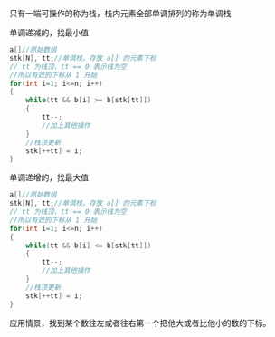 
只有一端可操作的称为栈，栈内元素全部单调排列的称为单调栈

单调递减的，找最小值
```cpp
a[]//原始数组 
stk[N], tt;//单调栈，存放 a[] 的元素下标
// tt 为栈顶，tt == 0 表示栈为空
//所以有效的下标从 1 开始
for(int i=1; i<=n; i++)
{
	while(tt && b[i] >= b[stk[tt]])
	{
		tt--;
		//加上其他操作
	}
	//栈顶更新
	stk[++tt] = i;
}
```

单调递增的，找最大值
```cpp
a[]//原始数组 
stk[N], tt;//单调栈，存放 a[] 的元素下标
// tt 为栈顶，tt == 0 表示栈为空
//所以有效的下标从 1 开始
for(int i=1; i<=n; i++)
{
	while(tt && b[i] <= b[stk[tt]])
	{
		tt--;
		//加上其他操作
	}
	//栈顶更新
	stk[++tt] = i;
}
```

应用情景，找到某个数往左或者往右第一个把他大或者比他小的数的下标。